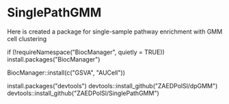 # SinglePathGMM
Here is created a package for single-sample pathway enrichment with GMM cell clustering

if (!requireNamespace("BiocManager", quietly = TRUE))
    install.packages("BiocManager")

BiocManager::install(c("GSVA", "AUCell"))

install.packages("devtools")
devtools::install_github("ZAEDPolSl/dpGMM")
devtools::install_github("ZAEDPolSl/SinglePathGMM")

